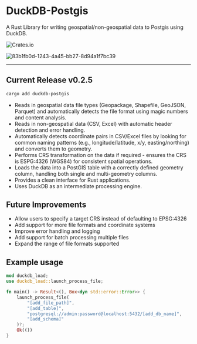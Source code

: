 # DuckDB-Postgis

A Rust Library for writing geospatial/non-geospatial data to Postgis using DuckDB.

![Crates.io](https://img.shields.io/crates/d/duckdb-postgis)

![83b1fb0d-1243-4a45-bb27-8d94a1f7bc39](https://github.com/user-attachments/assets/4c9610ca-719e-427e-82cb-03b9de802973)

---

## Current Release v0.2.5

```bash
cargo add duckdb-postgis
```

- Reads in geospatial data file types (Geopackage, Shapefile, GeoJSON, Parquet) and automatically detects the file format using magic numbers and content analysis.
- Reads in non-geospatial data (CSV, Excel) with automatic header detection and error handling.
- Automatically detects coordinate pairs in CSV/Excel files by looking for common naming patterns (e.g., longitude/latitude, x/y, easting/northing) and converts them to geometry.
- Performs CRS transformation on the data if required - ensures the CRS is ESPG:4326 (WGS84) for consistent spatial operations.
- Loads the data into a PostGIS table with a correctly defined geometry column, handling both single and multi-geometry columns.
- Provides a clean interface for Rust applications.
- Uses DuckDB as an intermediate processing engine.

## Future Improvements

- Allow users to specify a target CRS instead of defaulting to EPSG:4326
- Add support for more file formats and coordinate systems
- Improve error handling and logging
- Add support for batch processing multiple files
- Expand the range of file formats supported

## Example usage

```rust
mod duckdb_load;
use duckdb_load::launch_process_file;

fn main() -> Result<(), Box<dyn std::error::Error>> {
    launch_process_file(
        "[add_file_path]",
        "[add_table]",
        "postgresql://admin:password@localhost:5432/[add_db_name]",
        "[add_schema]"
    )?;
    Ok(())
}
```
